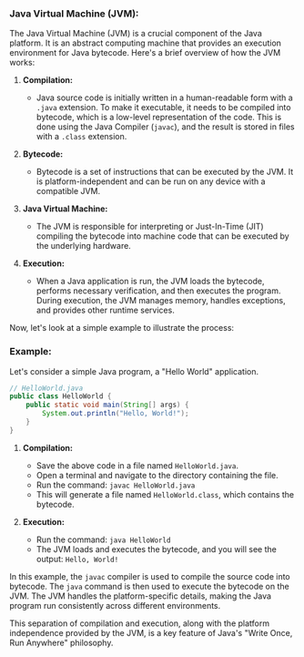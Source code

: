 ### Java Virtual Machine (JVM):

The Java Virtual Machine (JVM) is a crucial component of the Java platform. It is an abstract computing machine that provides an execution environment for Java bytecode. Here's a brief overview of how the JVM works:

1. **Compilation:**
   - Java source code is initially written in a human-readable form with a `.java` extension. To make it executable, it needs to be compiled into bytecode, which is a low-level representation of the code. This is done using the Java Compiler (`javac`), and the result is stored in files with a `.class` extension.

2. **Bytecode:**
   - Bytecode is a set of instructions that can be executed by the JVM. It is platform-independent and can be run on any device with a compatible JVM.

3. **Java Virtual Machine:**
   - The JVM is responsible for interpreting or Just-In-Time (JIT) compiling the bytecode into machine code that can be executed by the underlying hardware.

4. **Execution:**
   - When a Java application is run, the JVM loads the bytecode, performs necessary verification, and then executes the program. During execution, the JVM manages memory, handles exceptions, and provides other runtime services.

Now, let's look at a simple example to illustrate the process:

### Example:

Let's consider a simple Java program, a "Hello World" application.

```java
// HelloWorld.java
public class HelloWorld {
    public static void main(String[] args) {
        System.out.println("Hello, World!");
    }
}
```

1. **Compilation:**
   - Save the above code in a file named `HelloWorld.java`.
   - Open a terminal and navigate to the directory containing the file.
   - Run the command: `javac HelloWorld.java`
   - This will generate a file named `HelloWorld.class`, which contains the bytecode.

2. **Execution:**
   - Run the command: `java HelloWorld`
   - The JVM loads and executes the bytecode, and you will see the output: `Hello, World!`

In this example, the `javac` compiler is used to compile the source code into bytecode. The `java` command is then used to execute the bytecode on the JVM. The JVM handles the platform-specific details, making the Java program run consistently across different environments.

This separation of compilation and execution, along with the platform independence provided by the JVM, is a key feature of Java's "Write Once, Run Anywhere" philosophy.

